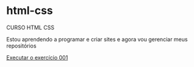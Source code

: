 # html-css
 CURSO HTML CSS

 Estou aprendendo a programar e criar sites  e agora vou  gerenciar meus repositórios

<a href="https://fabiofelipedasilva.github.io/html-css/modulo 1/ex001/index.html"> Executar o exercício 001 </a>